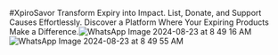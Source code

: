 #XpiroSavor
Transform Expiry into Impact. List, Donate, and Support Causes Effortlessly. Discover a Platform Where Your Expiring Products Make a Difference.![WhatsApp Image 2024-08-23 at 8 49 16 AM](https://github.com/user-attachments/assets/a928f10f-ff5f-46ec-9728-04302a9bf1dc)
![WhatsApp Image 2024-08-23 at 8 49 55 AM](https://github.com/user-attachments/assets/80c3a060-3093-46cd-9e36-a004383e4832)
